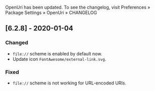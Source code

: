 OpenUri has been updated. To see the changelog, visit
Preferences » Package Settings » OpenUri » CHANGELOG


## [6.2.8] - 2020-01-04

### Changed
- `file://` scheme is enabled by default now.
- Update icon `FontAwesome/external-link.svg`.

### Fixed
- `file://` scheme is not working for URL-encoded URIs.
